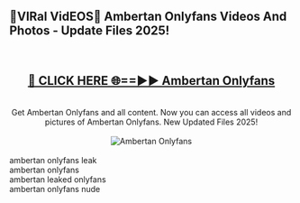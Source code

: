 <h2>🔴VIRal VidEOS🔴 Ambertan Onlyfans Videos And Photos - Update Files 2025!</h2>
<br>
<div align="center">
<h2><a href="https://virallinks.top/Hdb6NB" rel="nofollow">🔴 CLICK HERE 🌐==►► Ambertan Onlyfans</a></h2>
<br>
Get Ambertan Onlyfans and all content. Now you can access all videos and pictures of Ambertan Onlyfans. New Updated Files 2025!
<br>
<br>
<a href="https://virallinks.top/Hdb6NB" rel="nofollow" data-target="animated-image.originalLink"><img src="https://i.imgur.com/dJHk4Zq.gif)" alt="Ambertan Onlyfans" style="max-width: 100%; display: inline-block;" data-target="animated-image.originalImage"></a>
</div>
<br>
ambertan onlyfans leak<br>
ambertan onlyfans<br>
ambertan leaked onlyfans<br>
ambertan onlyfans nude